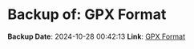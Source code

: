 # Backup of: GPX Format

**Backup Date**: 2024-10-28 00:42:13
**Link**: [GPX Format](https://przemienniki.net/export/przemienniki.gpx)
